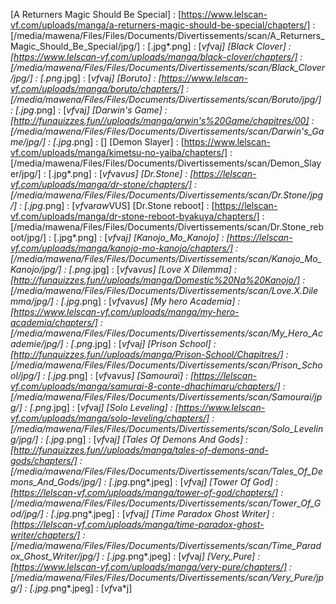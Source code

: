[A Returners Magic Should Be Special] : [https://www.lelscan-vf.com/uploads/manga/a-returners-magic-should-be-special/chapters/] : [/media/mawena/Files/Files/Documents/Divertissements/scan/A_Returners_Magic_Should_Be_Special/jpg/] : [.jpg*.png] : [*vf*va*j]
[Black Clover] : [https://www.lelscan-vf.com/uploads/manga/black-clover/chapters/] : [/media/mawena/Files/Files/Documents/Divertissements/scan/Black_Clover/jpg/] : [.png*.jpg] : [*vf*va*j]
[Boruto] : [https://www.lelscan-vf.com/uploads/manga/boruto/chapters/] : [/media/mawena/Files/Files/Documents/Divertissements/scan/Boruto/jpg/] : [.jpg*.png] : [*vf*va*j]
[Darwin's Game] : [http://funquizzes.fun//uploads/manga/arwin's%20Game/chapitres/00] : [/media/mawena/Files/Files/Documents/Divertissements/scan/Darwin's_Game/jpg/] : [.jpg*.png] : []
[Demon Slayer] : [https://www.lelscan-vf.com/uploads/manga/kimetsu-no-yaiba/chapters/] : [/media/mawena/Files/Files/Documents/Divertissements/scan/Demon_Slayer/jpg/] : [.jpg*.png] : [*vf*va*vus]
[Dr.Stone] : [https://lelscan-vf.com/uploads/manga/dr-stone/chapters/] : [/media/mawena/Files/Files/Documents/Divertissements/scan/Dr.Stone/jpg/] : [.jpg*.png] : [*vf*va*raw*VUS]
[Dr.Stone reboot] : [https://lelscan-vf.com/uploads/manga/dr-stone-reboot-byakuya/chapters/] : [/media/mawena/Files/Files/Documents/Divertissements/scan/Dr.Stone_reboot/jpg/] : [.jpg*.png] : [*vf*va*j]
[Kanojo_Mo_Kanojo] : [https://lelscan-vf.com/uploads/manga/kanojo-mo-kanojo/chapters/] : [/media/mawena/Files/Files/Documents/Divertissements/scan/Kanojo_Mo_Kanojo/jpg/] : [.png*.jpg] : [*vf*va*vus]
[Love X Dilemma] : [http://funquizzes.fun//uploads/manga/Domestic%20Na%20Kanojo/] : [/media/mawena/Files/Files/Documents/Divertissements/scan/Love.X.Dilemma/jpg/] : [.jpg*.png] : [*vf*va*vus]
[My hero Academia] : [https://www.lelscan-vf.com/uploads/manga/my-hero-academia/chapters/] : [/media/mawena/Files/Files/Documents/Divertissements/scan/My_Hero_Academie/jpg/] : [.png*.jpg] : [*vf*va*j]
[Prison School] : [http://funquizzes.fun//uploads/manga/Prison-School/Chapitres/] : [/media/mawena/Files/Files/Documents/Divertissements/scan/Prison_School/jpg/] : [.jpg*.png] : [*vf*va*vus]
[Samouraï] : [https://lelscan-vf.com/uploads/manga/samurai-8-conte-dhachimaru/chapters/] : [/media/mawena/Files/Files/Documents/Divertissements/scan/Samourai/jpg/] : [.png*.jpg] : [*vf*va*j]
[Solo Leveling] : [https://www.lelscan-vf.com/uploads/manga/solo-leveling/chapters/] : [/media/mawena/Files/Files/Documents/Divertissements/scan/Solo_Leveling/jpg/] : [.jpg*.png] : [*vf*va*j]
[Tales Of Demons And Gods] : [http://funquizzes.fun//uploads/manga/tales-of-demons-and-gods/chapters/] : [/media/mawena/Files/Files/Documents/Divertissements/scan/Tales_Of_Demons_And_Gods/jpg/] : [.jpg*.png*.jpeg] : [*vf*va*j]
[Tower Of God] : [https://lelscan-vf.com/uploads/manga/tower-of-god/chapters/] : [/media/mawena/Files/Files/Documents/Divertissements/scan/Tower_Of_God/jpg/] : [.jpg*.png*.jpeg] : [*vf*va*j]
[Time Paradox Ghost Writer] : [https://lelscan-vf.com/uploads/manga/time-paradox-ghost-writer/chapters/] : [/media/mawena/Files/Files/Documents/Divertissements/scan/Time_Paradox_Ghost_Writer/jpg/] : [.jpg*.png*.jpeg] : [*vf*va*j]
[Very_Pure] : [https://www.lelscan-vf.com/uploads/manga/very-pure/chapters/] : [/media/mawena/Files/Files/Documents/Divertissements/scan/Very_Pure/jpg/] : [.jpg*.png*.jpeg] : [*vf*va*j]